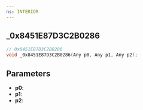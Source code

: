 ```yaml
---
ns: INTERIOR
---
```

## _0x8451E87D3C2B0286

```c
// 0x8451E87D3C2B0286
void _0x8451E87D3C2B0286(Any p0, Any p1, Any p2);
```

## Parameters
* **p0**:
* **p1**:
* **p2**:
